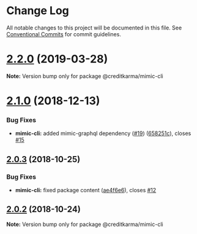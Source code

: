 # Change Log

All notable changes to this project will be documented in this file.
See [Conventional Commits](https://conventionalcommits.org) for commit guidelines.

<a name="2.2.0"></a>
# [2.2.0](https://github.com/creditkarma/Mimic/tree/master/packages/mimic-cli/compare/v2.1.0...v2.2.0) (2019-03-28)

**Note:** Version bump only for package @creditkarma/mimic-cli





<a name="2.1.0"></a>
# [2.1.0](https://github.com/creditkarma/Mimic/tree/master/packages/mimic-cli/compare/v2.0.3...v2.1.0) (2018-12-13)


### Bug Fixes

* **mimic-cli:** added mimic-graphql dependency ([#19](https://github.com/creditkarma/Mimic/tree/master/packages/mimic-cli/issues/19)) ([658251c](https://github.com/creditkarma/Mimic/tree/master/packages/mimic-cli/commit/658251c)), closes [#15](https://github.com/creditkarma/Mimic/tree/master/packages/mimic-cli/issues/15)





<a name="2.0.3"></a>
## [2.0.3](https://github.com/creditkarma/Mimic/tree/master/packages/mimic-cli/compare/v2.0.2...v2.0.3) (2018-10-25)


### Bug Fixes

* **mimic-cli:** fixed package content ([ae4f6e6](https://github.com/creditkarma/Mimic/tree/master/packages/mimic-cli/commit/ae4f6e6)), closes [#12](https://github.com/creditkarma/Mimic/tree/master/packages/mimic-cli/issues/12)





<a name="2.0.2"></a>
## [2.0.2](https://github.com/creditkarma/Mimic/tree/master/packages/mimic-cli/compare/v2.0.0...v2.0.2) (2018-10-24)

**Note:** Version bump only for package @creditkarma/mimic-cli
